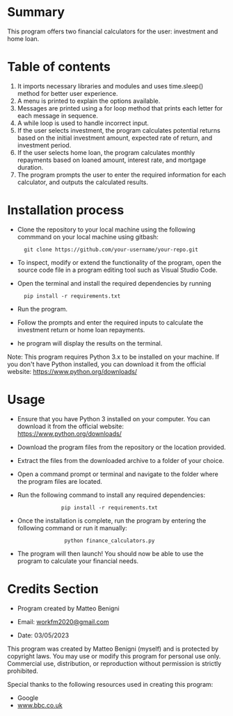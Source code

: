 # Summary

This program offers two financial calculators for the user: investment and home loan.

# Table of contents

1. It imports necessary libraries and modules and uses time.sleep() method for better user experience. 
2. A menu is printed to explain the options available. 
3. Messages are printed using a for loop method that prints each letter for each message in sequence. 
4. A while loop is used to handle incorrect input. 
5. If the user selects investment, the program calculates potential returns based on the initial investment amount, expected rate of return, and investment period. 
6. If the user selects home loan, the program calculates monthly repayments based on loaned amount, interest rate, and mortgage duration. 
7. The program prompts the user to enter the required information for each calculator, and outputs the calculated results.

# Installation process

- Clone the repository to your local machine using the following commmand on your local machine using gitbash:

        git clone https://github.com/your-username/your-repo.git

- To inspect, modify or extend the functionality of the program, open the source code file in a program editing tool such as Visual Studio Code.

- Open the terminal and install the required dependencies by running 

        pip install -r requirements.txt

- Run the program.

- Follow the prompts and enter the required inputs to calculate the investment return or home loan repayments.

- he program will display the results on the terminal.

Note: This program requires Python 3.x to be installed on your machine. If you don't have Python installed, you can download it from the official website: https://www.python.org/downloads/

# Usage

- Ensure that you have Python 3 installed on your computer. You can download it from the official website: https://www.python.org/downloads/

- Download the program files from the repository or the location provided.

- Extract the files from the downloaded archive to a folder of your choice.

- Open a command prompt or terminal and navigate to the folder where the program files are located.

- Run the following command to install any required dependencies:

                    pip install -r requirements.txt

- Once the installation is complete, run the program by entering the following command or run it manually:

                     python finance_calculators.py

- The program will then launch! You should now be able to use the program to calculate your financial needs.


# Credits Section

- Program created by Matteo Benigni

- Email: workfm2020@gmail.com

- Date: 03/05/2023

This program was created by Matteo Benigni (myself) and is protected by copyright laws. You may use or modify this program for personal use only. Commercial use, distribution, or reproduction without permission is strictly prohibited.

Special thanks to the following resources used in creating this program:
- Google
- www.bbc.co.uk

